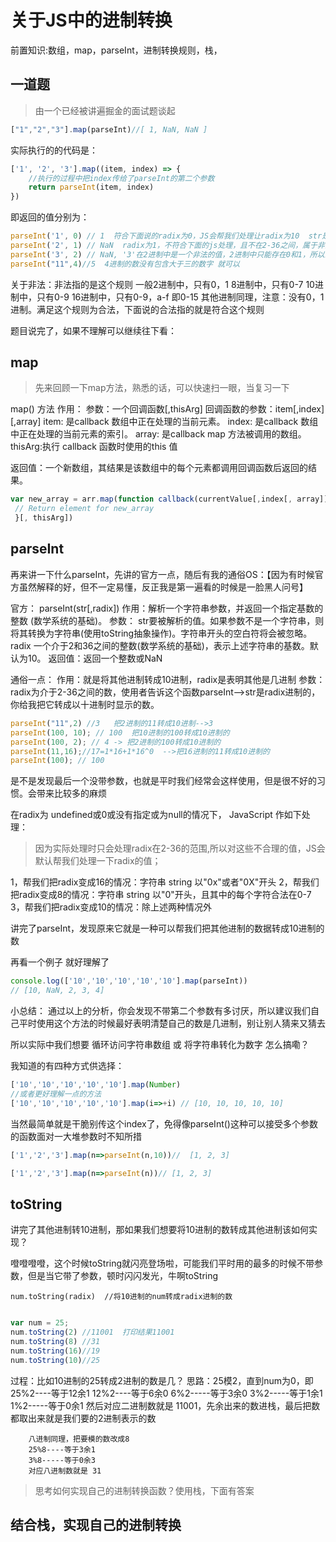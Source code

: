 # 关于JS中的进制转换

前置知识:数组，map，parseInt，进制转换规则，栈，
## 一道题
>由一个已经被讲遍掘金的面试题谈起

```js
["1","2","3"].map(parseInt)//[ 1, NaN, NaN ]
```

实际执行的的代码是：
```js
['1', '2', '3'].map((item, index) => {
    //执行的过程中把index传给了parseInt的第二个参数
	return parseInt(item, index)
})
```
即返回的值分别为：
```js
parseInt('1', 0) // 1  符合下面说的radix为0，JS会帮我们处理让radix为10  str是"1",则按10进制处理
parseInt('2', 1) // NaN  radix为1，不符合下面的js处理，且不在2-36之间，属于非法，故返回NaN
parseInt('3', 2) // NaN, '3'在2进制中是一个非法的值，2进制中只能存在0和1，所以最后返回了NaN
parseInt("11",4)//5  4进制的数没有包含大于三的数字 就可以
```
关于非法：非法指的是这个规则
一般2进制中，只有0，1
    8进制中，只有0-7
    10进制中，只有0-9
    16进制中，只有0-9，a-f 即0-15
其他进制同理，注意：没有0，1进制。满足这个规则为合法，下面说的合法指的就是符合这个规则

题目说完了，如果不理解可以继续往下看：
## map

>先来回顾一下map方法，熟悉的话，可以快速扫一眼，当复习一下

map() 方法
作用：
参数：一个回调函数[,thisArg]
        回调函数的参数：item[,index][,array]
            item: 是callback 数组中正在处理的当前元素。
            index: 是callback 数组中正在处理的当前元素的索引。
            array: 是callback map 方法被调用的数组。
        thisArg:执行 callback 函数时使用的this 值

返回值：一个新数组，其结果是该数组中的每个元素都调用回调函数后返回的结果。
```js
var new_array = arr.map(function callback(currentValue[,index[, array]]) {
 // Return element for new_array
 }[, thisArg])
```


## parseInt
再来讲一下什么parseInt，先讲的官方一点，随后有我的通俗OS：【因为有时候官方虽然解释的好，但不一定易懂，反正我是第一遍看的时候是一脸黑人问号】

官方：
parseInt(str[,radix])
作用：解析一个字符串参数，并返回一个指定基数的整数 (数学系统的基础)。
参数：
    str要被解析的值。如果参数不是一个字符串，则将其转换为字符串(使用toString抽象操作)。字符串开头的空白符将会被忽略。
    radix 一个介于2和36之间的整数(数学系统的基础)，表示上述字符串的基数。默认为10。
返回值：返回一个整数或NaN

通俗一点：
作用：就是将其他进制转成10进制，radix是表明其他是几进制
参数：radix为介于2-36之间的数，使用者告诉这个函数parseInt-->str是radix进制的，你给我把它转成以十进制时显示的数。
```js
parseInt("11",2) //3   把2进制的11转成10进制-->3
parseInt(100, 10); // 100  把10进制的100转成10进制的
parseInt(100, 2); // 4 -> 把2进制的100转成10进制的
parseInt(11,16);//17=1*16+1*16^0  -->把16进制的11转成10进制的
parseInt(100); // 100
```
是不是发现最后一个没带参数，也就是平时我们经常会这样使用，但是很不好的习惯。会带来比较多的麻烦

在radix为 undefined或0或没有指定或为null的情况下，
JavaScript 作如下处理：
>因为实际处理时只会处理radix在2-36的范围,所以对这些不合理的值，JS会默认帮我们处理一下radix的值；

1，帮我们把radix变成16的情况：字符串 string 以"0x"或者"0X"开头
2，帮我们把radix变成8的情况：字符串 string 以"0"开头，且其中的每个字符合法在0-7
3，帮我们把radix变成10的情况：除上述两种情况外

讲完了parseInt，发现原来它就是一种可以帮我们把其他进制的数据转成10进制的数

再看一个例子 就好理解了
```js
console.log(['10','10','10','10','10'].map(parseInt))
// [10, NaN, 2, 3, 4]
```
小总结：
通过以上的分析，你会发现不带第二个参数有多讨厌，所以建议我们自己平时使用这个方法的时候最好表明清楚自己的数是几进制，别让别人猜来又猜去

所以实际中我们想要 循环访问字符串数组 或 将字符串转化为数字 怎么搞嘞？

我知道的有四种方式供选择：
```js
['10','10','10','10','10'].map(Number)  
//或者更好理解一点的方法
['10','10','10','10','10'].map(i=>+i) // [10, 10, 10, 10, 10]
```
当然最简单就是干脆别传这个index了，免得像parseInt()这种可以接受多个参数的函数面对一大堆参数时不知所措

```js
['1','2','3'].map(n=>parseInt(n,10))//  [1, 2, 3]

['1','2','3'].map(n=>parseInt(n))// [1, 2, 3]
```

## toString
讲完了其他进制转10进制，那如果我们想要将10进制的数转成其他进制该如何实现？

噔噔噔噔，这个时候toString就闪亮登场啦，可能我们平时用的最多的时候不带参数，但是当它带了参数，顿时闪闪发光，牛啊toString

`num.toString(radix)  //将10进制的num转成radix进制的数`


```js

var num = 25;
num.toString(2) //11001  打印结果11001
num.toString(8) //31
num.toString(16)//19
num.toString(10)//25
```
过程：比如10进制的25转成2进制的数是几？
    思路：25模2，直到num为0，即
        25%2----等于12余1
        12%2----等于6余0
        6%2-----等于3余0
        3%2-----等于1余1
        1%2-----等于0余1
        然后对应二进制数就是 11001，先余出来的数进栈，最后把数都取出来就是我们要的2进制表示的数
       
        八进制同理，把要模的数改成8
        25%8----等于3余1
        3%8-----等于0余3
        对应八进制数就是 31

>思考如何实现自己的进制转换函数？使用栈，下面有答案
## 结合栈，实现自己的进制转换






